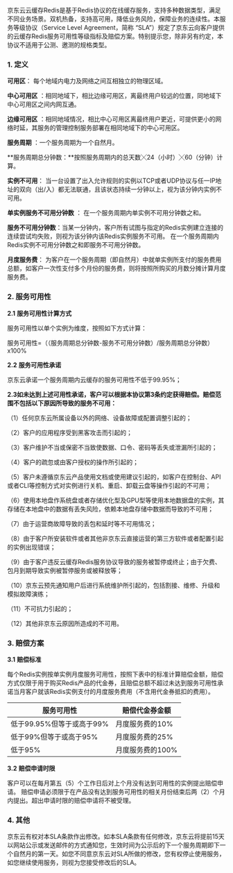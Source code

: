 京东云云缓存Redis是基于Redis协议的在线缓存服务，支持多种数据类型，满足不同业务场景。双机热备，支持高可用，降低业务风险，保障业务的连续性。本服务等级协议（Service Level Agreement，简称 “SLA”）规定了京东云向客户提供的云缓存Redis服务可用性等级指标及赔偿方案。特别提示您，除非另有约定，本协议不适用于公测、邀测的规格类型。

### 1. 定义

**可用区**： 每个地域内电力及网络之间互相独立的物理区域。

**中心可用区** ：相同地域下，相比边缘可用区，离最终用户较远的位置，同地域下中心可用区之间内网互通。

**边缘可用区** ：相同地域情况，相比中心可用区离最终用户更近，可提供更小的网络时延，其服务的管理控制服务部署在相同地域下的中心可用区。

**服务周期** ：一个服务周期为一个自然月。

**服务周期总分钟数：**按照服务周期内的总天数╳24（小时）╳60（分钟）计算。

**实例不可用**： 当一台设置了出入允许规则的实例以TCP或者UDP协议与任一IP地址的双向（出/入）都无法联通，且该状态持续一分钟以上，视为该分钟内实例不可用。

**单实例服务不可用分钟数** ： 在一个服务周期内单实例不可用分钟数之和。

**服务不可用分钟数**：当某一分钟内，客户所有试图与指定的Redis实例建立连接的连续尝试均失败，则视为该分钟内该Redis实例服务不可用。 在一个服务周期内Redis实例不可用分钟数之和即服务不可用分钟数。

**月度服务费**： 为客户在一个服务周期（即自然月）中就单实例所支付的服务费用总额，如客户一次性支付多个月份的服务费，则将按照所购买的月数分摊计算月度服务费。 

### 2. 服务可用性

**2.1** **服务可用性计算方式**

服务可用性以单个实例为维度，按照如下方式计算：

服务可用性=（（服务周期总分钟数-服务不可用分钟数）/服务周期总分钟数）x100% 

**2.2** **服务可用性承诺**

京东云承诺一个服务周期内云缓存的服务可用性不低于99.95%； 

**2.3如未达到上述可用性承诺，客户可以根据本协议第3条约定获得赔偿。赔偿范围不包括以下原因所导致的服务不可用：**

（1）任何京东云所属设备以外的网络、设备故障或配置调整引起的；

（2）客户的应用程序受到黑客攻击而引起的；

（3）客户维护不当或保密不当致使数据、口令、密码等丢失或泄漏所引起的；

（4）客户的疏忽或由客户授权的操作所引起的；

（5）客户未遵循京东云产品使用文档或使用建议引起的，如客户在控制台、API或者CLI等控制方式对实例进行关机、重启、卸载云盘等操作引起的不可用；

（6）使用本地盘作系统盘或者存储优化型及GPU型等使用本地数据盘的实例，其存储在本地盘中的数据有丢失风险，依赖本地盘存储中数据而导致的不可用；

（7）由于运营商故障导致的丢包和延时等不可用情况；

（8）由于客户所安装软件或者其他非京东云直接运营的第三方软件或者配置引起的实例出现错误；

（9）由于客户违反云缓存Redis服务协议导致的服务被暂停或终止；由于欠费、包月到期导致实例被暂停服务或被释放等；

（10）京东云预先通知用户后进行系统维护所引起的，包括割接、维修、升级和模拟故障演练；

（11）不可抗力引起的；

（12）其他非京东云原因所造成的不可用。 

### 3. 赔偿方案

**3.1** **赔偿标准**

每个Redis实例按单实例月度服务可用性，按照下表中的标准计算赔偿金额，赔偿方式仅限于用于购买Redis产品的代金券，且赔偿总额不超过未达到服务可用性承诺当月客户就该Redis实例支付的月度服务费用（不含用代金券抵扣的费用）。

| **服务可用性**            | **赔偿代金券金额** |
| ------------------------- | ------------------ |
| 低于99.95%但等于或高于99% | 月度服务费的10%    |
| 低于99%但等于或高于95%    | 月度服务费的25%    |
| 低于95%                   | 月度服务费的100%   |

**3.2** **赔偿申请时限**

客户可以在每月第五（5）个工作日后对上个月没有达到可用性的实例提出赔偿申请。 赔偿申请必须限于在产品没有达到服务可用性的相关月份结束后两（2）个月内提出。超出申请时限的赔偿申请将不被受理。

### 4. 其他

京东云有权对本SLA条款作出修改。如本SLA条款有任何修改，京东云将提前15天以网站公示或发送邮件的方式通知您，生效时间为公示后的下一个服务周期即下一个自然月的第一天。如您不同意京东云对SLA所做的修改，您有权停止使用服务，如您继续使用服务，则视为您接受修改后的SLA。

 
